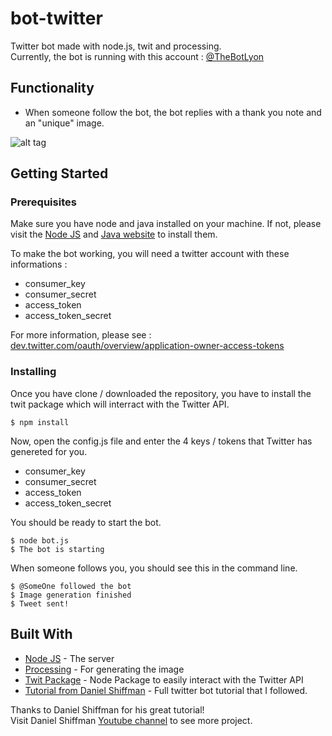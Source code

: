 # bot-twitter

Twitter bot made with node.js, twit and processing.  
Currently, the bot is running with this account : [@TheBotLyon](https://twitter.com/TheBotLyon)

## Functionality
* When someone follow the bot, the bot replies with a thank you note and an "unique" image.  

![alt tag](https://pbs.twimg.com/media/C17CsfOXAAEnLQC.jpg)

## Getting Started

### Prerequisites

Make sure you have node and java installed on your machine.
If not, please visit the [Node JS](https://nodejs.org/en/) and [Java website](http://java.com/en/) to install them.
  
To make the bot working, you will need a twitter account with these informations :
* consumer_key
* consumer_secret
* access_token
* access_token_secret  

For more information, please see : [dev.twitter.com/oauth/overview/application-owner-access-tokens](https://dev.twitter.com/oauth/overview/application-owner-access-tokens)

### Installing

Once you have clone / downloaded the repository, you have to install the twit package which will interract with the Twitter API.  

```
$ npm install
```

Now, open the config.js file and enter the 4 keys / tokens that Twitter has genereted for you.  
* consumer_key
* consumer_secret
* access_token
* access_token_secret

You should be ready to start the bot.
```
$ node bot.js
$ The bot is starting
```
  
When someone follows you, you should see this in the command line. 
```
$ @SomeOne followed the bot
$ Image generation finished
$ Tweet sent!
```
## Built With

* [Node JS](https://nodejs.org/en/) - The server
* [Processing](http://processing.org/) - For generating the image
* [Twit Package](https://github.com/ttezel/twit) - Node Package to easily interact with the Twitter API
* [Tutorial from Daniel Shiffman](https://www.youtube.com/watch?v=RF5_MPSNAtU) - Full twitter bot tutorial that I followed. 

Thanks to Daniel Shiffman for his great tutorial!  
Visit Daniel Shiffman [Youtube channel](https://www.youtube.com/channel/UCvjgXvBlbQiydffZU7m1_aw) to see more project.
